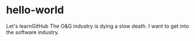 # hello-world
Let's  learnGitHub
The O&G industry is dying a slow death. 
I want to get into the software industry.

